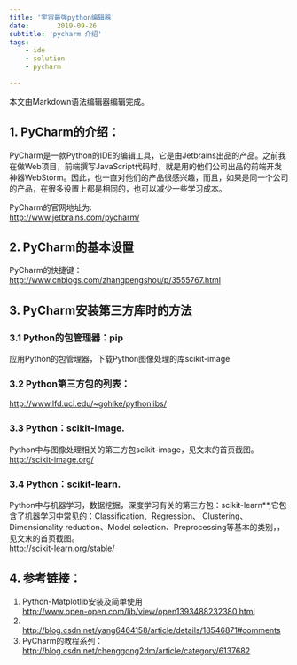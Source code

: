 ```yaml
---
title: '宇宙最强python编辑器'
date:       2019-09-26
subtitle: 'pycharm 介绍'  
tags:
	- ide
	- solution
	- pycharm
	
---
```

  
<div id="content_views" class="markdown_views prism-atom-one-dark">
                    <!-- flowchart 箭头图标 勿删 -->
                    <svg xmlns="http://www.w3.org/2000/svg" style="display: none;">
                        <path stroke-linecap="round" d="M5,0 0,2.5 5,5z" id="raphael-marker-block" style="-webkit-tap-highlight-color: rgba(0, 0, 0, 0);"></path>
                    </svg>
                                            <p>本文由Markdown语法编辑器编辑完成。</p>



<h2 id="1-pycharm的介绍"><a name="t0"></a>1. PyCharm的介绍：</h2>

<p>PyCharm是一款Python的IDE的编辑工具，它是由Jetbrains出品的产品。之前我在做Web项目，前端撰写JavaScript代码时，就是用的他们公司出品的前端开发神器WebStorm。因此，也一直对他们的产品很感兴趣，而且，如果是同一个公司的产品，在很多设置上都是相同的，也可以减少一些学习成本。</p>

<p>PyCharm的官网地址为: <br>
<a href="http://www.jetbrains.com/pycharm/" rel="nofollow" data-token="502ed7dede3c2bb27616c18a0a6f9ddb">http://www.jetbrains.com/pycharm/</a></p>



<h2 id="2-pycharm的基本设置"><a name="t1"></a>2. PyCharm的基本设置</h2>

<p>PyCharm的快捷键： <br>
<a href="http://www.cnblogs.com/zhangpengshou/p/3555767.html" rel="nofollow" data-token="bc9904113cb322e461924d574b93aba2">http://www.cnblogs.com/zhangpengshou/p/3555767.html</a></p>



<h2 id="3-pycharm安装第三方库时的方法"><a name="t2"></a>3. PyCharm安装第三方库时的方法</h2>



<h3 id="31-python的包管理器pip"><a name="t3"></a>3.1 <strong>Python的包管理器：pip</strong></h3>

<p>应用Python的包管理器，下载Python图像处理的库scikit-image</p>



<h3 id="32-python第三方包的列表"><a name="t4"></a>3.2 <strong>Python第三方包的列表：</strong></h3>

<p><a href="http://www.lfd.uci.edu/~gohlke/pythonlibs/" rel="nofollow" data-token="acc3af145fbd8b5091f5fb9c4c547721">http://www.lfd.uci.edu/~gohlke/pythonlibs/</a></p>



<h3 id="33-pythonscikit-image"><a name="t5"></a>3.3 <strong>Python：scikit-image.</strong></h3>

<p>Python中与图像处理相关的第三方包scikit-image，见文末的首页截图。 <br>
<a href="http://scikit-image.org/" rel="nofollow" data-token="316a458bdb2bfd016fd4ef840bc390bf">http://scikit-image.org/</a></p>



<h3 id="34-pythonscikit-learn"><a name="t6"></a>3.4 <strong>Python：scikit-learn.</strong></h3>

<p>Python中与机器学习，数据挖掘，深度学习有关的第三方包：scikit-learn**,它包含了机器学习中常见的：Classification、Regression、 Clustering、Dimensionality reduction、Model selection、Preprocessing等基本的类别，，见文末的首页截图。 <br>
<a href="http://scikit-learn.org/stable/" rel="nofollow" data-token="f863b780d124a258f7feead02a0c5df6">http://scikit-learn.org/stable/</a></p>



<h2 id="4-参考链接"><a name="t7"></a>4. 参考链接：</h2>

<ol>
<li>Python-Matplotlib安装及简单使用 <br>
<a href="http://www.open-open.com/lib/view/open1393488232380.html" rel="nofollow" data-token="0fa2442f6f97527c35760710b2891b3b">http://www.open-open.com/lib/view/open1393488232380.html</a></li>
<li> <br>
<a href="http://blog.csdn.net/yang6464158/article/details/18546871#comments" rel="nofollow" data-token="7ab5e80fa82099f160f17dc6bc487e14">http://blog.csdn.net/yang6464158/article/details/18546871#comments</a></li>
<li>PyCharm的教程系列： <br>
<a href="http://blog.csdn.net/chenggong2dm/article/category/6137682" rel="nofollow" data-token="4c8b681f9684f0f198f9b266532a7d25">http://blog.csdn.net/chenggong2dm/article/category/6137682</a></li>
</ol>

